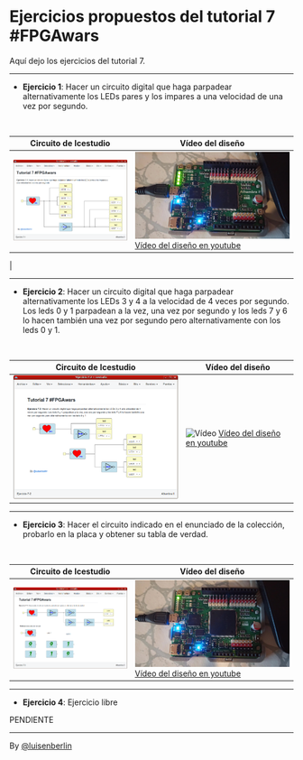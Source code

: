 # Ejercicios propuestos del tutorial 7 #FPGAwars

Aquí dejo los ejercicios del tutorial 7.

---

* **Ejercicio 1**: Hacer un circuito digital que haga parpadear alternativamente los LEDs pares y los impares a una velocidad de una vez por segundo.
<br/>

| Circuito de Icestudio | Vídeo del diseño |
|--|--|
|<img src="./Ejercicio-7-1-Icestudio.png" alt="Circuito de Icestudio" width="400"/> | <img src="./Ejercicio-7-1.gif" alt="Vídeo" width="400"/> [Vídeo del diseño en youtube](https://www.youtube.com/watch?v=embed/2S4m8v-yg-g)
 |


---

* **Ejercicio 2**: Hacer un circuito digital que haga parpadear alternativamente los LEDs 3 y 4 a la velocidad de 4 veces por segundo. Los leds 0 y 1 parpadean a la vez, una vez por segundo y los leds 7 y 6 lo hacen también una vez por segundo pero alternativamente con los leds 0 y 1.
<br/>

| Circuito de Icestudio | Vídeo del diseño |
|--|--|
|<img src="./Ejercicio-7-2-Icestudio.png" alt="Circuito de Icestudio" width="400"/> | <img src="./Ejercicio-7-2.gif" alt="Vídeo" width="400"/> [Vídeo del diseño en youtube](https://www.youtube.com/watch?v=embed/ZIAXUlZk9bg) |

---

* **Ejercicio 3**: Hacer el circuito indicado en el enunciado de la colección, probarlo en la placa y obtener su tabla de verdad.
<br/>

| Circuito de Icestudio | Vídeo del diseño |
|--|--|
|<img src="./Ejercicio-7-3-Icestudio.png" alt="Circuito de Icestudio" width="400"/> | <img src="./Ejercicio-7-3.gif" alt="Vídeo" width="400"/> [Vídeo del diseño en youtube](https://www.youtube.com/watch?v=embed/6S9VhUvq6sY) |

---

* **Ejercicio 4**: Ejercicio libre

PENDIENTE
<br/>

---

By [@luisenberlin](http://twitter.com/luisenberlin)

